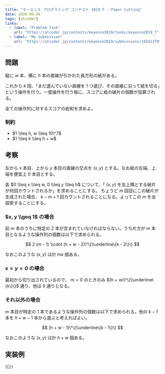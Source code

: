 ```yaml
---
title: "キーエンス プログラミング コンテスト 2019 F - Paper Cutting"
date: 2020-09-26
tags: [atcoder]
links:
  - label: "Problem link"
    url: "https://atcoder.jp/contests/keyence2019/tasks/keyence2019_f"
  - label: "My Submission"
    url: "https://atcoder.jp/contests/keyence2019/submissions/16541370"
---
```


## 問題

縦に $w$ 本、横に $h$ 本の直線が引かれた長方形の紙がある。

これから $k$ 回、「まだ選んでいない直線を 1 つ選び、その直線に沿って紙を切る」という操作を行う。一度操作を行う毎に、スコアに紙の破片の個数が加算される。

全ての操作列に対するスコアの総和を求めよ。

### 制約

- $1 \\leq h, w \\leq 10\^7$
- $1 \\leq k \\leq h + w$

## 考察

左から $x$ 本目、上から $y$ 本目の直線の交点を $(x, y)$ とする。なお紙の左端、上端を便宜上 $0$ 本目とする。

各 $0 \\leq x \\leq w, 0 \\leq y \\leq h$ について、「 $(x, y)$ を左上隅とする破片が何回カウントされるか」を求めることにする。
ちょうど $m$ 回目にこの破片が生成された場合、 $k - m + 1$ 回カウントされることになる。よってこの $m$ を全探索することにする。

### $x, y \\geq 1$ の場合

前 $m$ 本のうちに特定の 2 本が含まれていなければならない。うち片方が $m$ 本目となるような操作列の個数は以下で求められる。

$$
2 (m - 1) \\cdot (h + w - 2)\^\{\\underline\{k - 2\}\}
$$

なおこのような $(x, y)$ は計 $hw$ 個ある。

### $x = y = 0$ の場合

最初から切り出されているので、 $m = 0$ のときのみ $(h + w)\^\{\\underline\{k\}\}$ 通り、他は $0$ 通りとなる。

### それ以外の場合

$m$ 本目が特定の 1 本であるような操作列の個数は以下で求められる。他の $k - 1$ 本を $h + w - 1$ 本から選ぶと考えればよい。

$$
(h + w - 1)\^\{\\underline\{k - 1\}\}
$$

なおこのような $(x, y)$ は計 $h + w$ 個ある。

## 実装例

{{<code file="0.cpp" language="cpp">}}

